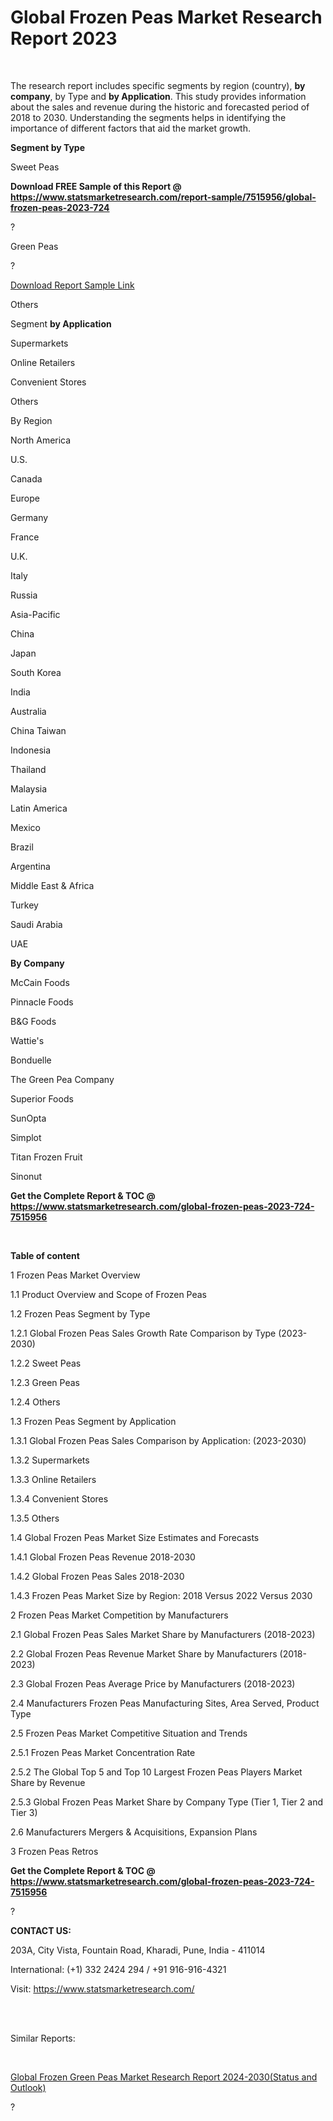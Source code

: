 <h1>Global Frozen Peas Market Research Report 2023</h1><br/><p>The research report includes specific segments by region (country), <strong>by company</strong>, by Type and <strong>by Application</strong>. This study provides information about the sales and revenue during the historic and forecasted period of 2018 to 2030. Understanding the segments helps in identifying the importance of different factors that aid the market growth.</p>
 
 
 
 <p><strong>Segment by Type</strong></p>
 
 
 
 <p>Sweet Peas</p>
 
 
 
 <div><b>Download FREE Sample of this Report @ <a href="https://www.statsmarketresearch.com/download-free-sample/7515956/global-frozen-peas-2023-724">https://www.statsmarketresearch.com/report-sample/7515956/global-frozen-peas-2023-724</a></b></div>
 
 
 
 <p>? </p>
 
 
 
 <p>Green Peas</p>
 
 
 
 <p>? </p>
 
 
 
 <p><a href="https://www.statsmarketresearch.com/download-free-sample/7515956/global-frozen-peas-2023-724">Download Report Sample Link</a></p>
 
 
 
 <p>Others</p>
 
 
 
 <p>Segment <strong>by Application</strong></p>
 
 
 
 <p>Supermarkets</p>
 
 
 
 <p>Online Retailers</p>
 
 
 
 <p>Convenient Stores</p>
 
 
 
 <p>Others</p>
 
 
 
 <p>By Region</p>
 
 
 
 <p>North America</p>
 
 
 
 <p>U.S.</p>
 
 
 
 <p>Canada</p>
 
 
 
 <p>Europe</p>
 
 
 
 <p>Germany</p>
 
 
 
 <p>France</p>
 
 
 
 <p>U.K.</p>
 
 
 
 <p>Italy</p>
 
 
 
 <p>Russia</p>
 
 
 
 <p>Asia-Pacific</p>
 
 
 
 <p>China</p>
 
 
 
 <p>Japan</p>
 
 
 
 <p>South Korea</p>
 
 
 
 <p>India</p>
 
 
 
 <p>Australia</p>
 
 
 
 <p>China Taiwan</p>
 
 
 
 <p>Indonesia</p>
 
 
 
 <p>Thailand</p>
 
 
 
 <p>Malaysia</p>
 
 
 
 <p>Latin America</p>
 
 
 
 <p>Mexico</p>
 
 
 
 <p>Brazil</p>
 
 
 
 <p>Argentina</p>
 
 
 
 <p>Middle East & Africa</p>
 
 
 
 <p>Turkey</p>
 
 
 
 <p>Saudi Arabia</p>
 
 
 
 <p>UAE</p>
 
 
 
 <p><strong>By Company</strong></p>
 
 
 
 <p>McCain Foods</p>
 
 
 
 <p>Pinnacle Foods</p>
 
 
 
 <p>B&G Foods</p>
 
 
 
 <p>Wattie&#39;s</p>
 
 
 
 <p>Bonduelle</p>
 
 
 
 <p>The Green Pea Company</p>
 
 
 
 <p>Superior Foods</p>
 
 
 
 <p>SunOpta</p>
 
 
 
 <p>Simplot</p>
 
 
 
 <p>Titan Frozen Fruit</p>
 
 
 
 <p>Sinonut</p>
 
 
 
 <div><b>Get the Complete Report & TOC @ <a href="https://www.statsmarketresearch.com/global-frozen-peas-2023-724-7515956">https://www.statsmarketresearch.com/global-frozen-peas-2023-724-7515956</a></b></div>
 
 
 
 <p><br />
 
 <b>Table of content</b></p>
 
 
 
 <p>1 Frozen Peas Market Overview<br />
 
 1.1 Product Overview and Scope of Frozen Peas<br />
 
 1.2 Frozen Peas Segment by Type<br />
 
 1.2.1 Global Frozen Peas Sales Growth Rate Comparison by Type (2023-2030)<br />
 
 1.2.2 Sweet Peas<br />
 
 1.2.3 Green Peas<br />
 
 1.2.4 Others<br />
 
 1.3 Frozen Peas Segment by Application<br />
 
 1.3.1 Global Frozen Peas Sales Comparison by Application: (2023-2030)<br />
 
 1.3.2 Supermarkets<br />
 
 1.3.3 Online Retailers<br />
 
 1.3.4 Convenient Stores<br />
 
 1.3.5 Others<br />
 
 1.4 Global Frozen Peas Market Size Estimates and Forecasts<br />
 
 1.4.1 Global Frozen Peas Revenue 2018-2030<br />
 
 1.4.2 Global Frozen Peas Sales 2018-2030<br />
 
 1.4.3 Frozen Peas Market Size by Region: 2018 Versus 2022 Versus 2030<br />
 
 2 Frozen Peas Market Competition by Manufacturers<br />
 
 2.1 Global Frozen Peas Sales Market Share by Manufacturers (2018-2023)<br />
 
 2.2 Global Frozen Peas Revenue Market Share by Manufacturers (2018-2023)<br />
 
 2.3 Global Frozen Peas Average Price by Manufacturers (2018-2023)<br />
 
 2.4 Manufacturers Frozen Peas Manufacturing Sites, Area Served, Product Type<br />
 
 2.5 Frozen Peas Market Competitive Situation and Trends<br />
 
 2.5.1 Frozen Peas Market Concentration Rate<br />
 
 2.5.2 The Global Top 5 and Top 10 Largest Frozen Peas Players Market Share by Revenue<br />
 
 2.5.3 Global Frozen Peas Market Share by Company Type (Tier 1, Tier 2 and Tier 3)<br />
 
 2.6 Manufacturers Mergers & Acquisitions, Expansion Plans<br />
 
 3 Frozen Peas Retros</p>
 
 
 
 <div><b>Get the Complete Report & TOC @ <a href="https://www.statsmarketresearch.com/global-frozen-peas-2023-724-7515956">https://www.statsmarketresearch.com/global-frozen-peas-2023-724-7515956</a></b></div>
 
 
 
 <p>? </p>
 
 
 
 <p><b>CONTACT US:</b><br />
 
 203A, City Vista, Fountain Road, Kharadi, Pune, India - 411014<br />
 
 International: (+1) 332 2424 294 / +91 916-916-4321<br />
 
 Visit: <a href="https://www.statsmarketresearch.com/">https://www.statsmarketresearch.com/</a><br />
 
 <br />
 
 <br />
 
 Similar Reports:<br />
 
 <br />
 
 <a href="https://www.statsmarketresearch.com/global-frozen-green-peas-2024-2030-542-7947512">Global Frozen Green Peas Market Research Report 2024-2030(Status and Outlook)</a><br />
 
 ? </p>